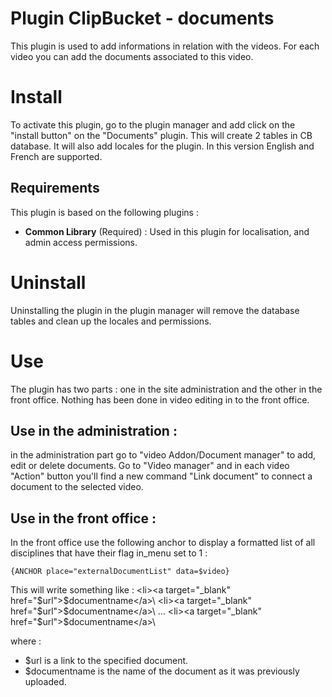 # Plugin ClipBucket - documents
This plugin is used to add informations in relation with the videos. For each video you can add the documents associated to this video.

# Install
To activate this plugin, go to the plugin manager and add click on the "install button" on the "Documents" plugin. 
This will create 2 tables in CB database. It will also add locales for the plugin. In this version English and French are supported.

## Requirements
This plugin is based on the following plugins :

- **Common Library** (Required) : Used in this plugin for localisation, and admin access permissions. 

# Uninstall
Uninstalling the plugin in the plugin manager will remove the database tables and clean up the locales and permissions.
	
# Use
The plugin has two parts : one in the site administration and the other in the front office. Nothing has been done in video editing in to the front office.

## Use in the administration :
in the administration part go to "video Addon/Document manager" to add, edit or delete documents.
Go to "Video manager" and in each video "Action" button you'll find a new command "Link document" to connect a document to the selected video. 

## Use in the front office :

In the front office use the following anchor to display a formatted list of all disciplines that have their flag in_menu set to 1 :

	{ANCHOR place="externalDocumentList" data=$video}

This will write something like :
	\<li>\<a target="_blank" href="$url">$documentname\</a>\\</li>
	\<li>\<a target="_blank" href="$url">$documentname\</a>\\</li>
	...
	\<li>\<a target="_blank" href="$url">$documentname\</a>\\</li>

where :

- $url is a link to the specified document.
- $documentname is the name of the document as it was previously uploaded.

